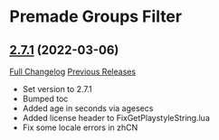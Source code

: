 # Premade Groups Filter

## [2.7.1](https://github.com/0xbs/premade-groups-filter/tree/2.7.1) (2022-03-06)
[Full Changelog](https://github.com/0xbs/premade-groups-filter/compare/2.7.0...2.7.1) [Previous Releases](https://github.com/0xbs/premade-groups-filter/releases)

- Set version to 2.7.1  
- Bumped toc  
- Added age in seconds via agesecs  
- Added license header to FixGetPlaystyleString.lua  
- Fix some locale errors in zhCN  